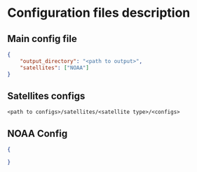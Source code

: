 # Configuration files description 

## Main config file
```json
{
    "output_directory": "<path to output>",
    "satellites": ["NOAA"]
}
```
## Satellites configs
```
<path to configs>/satellites/<satellite type>/<configs>
```


## NOAA Config
```json 
{

}
```